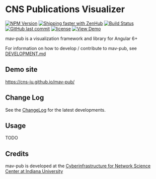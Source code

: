 # CNS Publications Visualizer

[![NPM Version](https://img.shields.io/npm/v/mav-pub.svg)](https://www.npmjs.com/package/mav-pub)
[![Shipping faster with ZenHub](https://raw.githubusercontent.com/ZenHubIO/support/master/zenhub-badge.png)](https://app.zenhub.com/workspace/o/cns-iu/mav-pub)
[![Build Status](https://travis-ci.com/cns-iu/mav-pub.svg?branch=master)](https://travis-ci.com/cns-iu/mav-pub)
[![GitHub last commit](https://img.shields.io/github/last-commit/cns-iu/mav-pub.svg)](https://github.com/cns-iu/mav-pub/commits/master)
[![license](https://img.shields.io/github/license/mashape/apistatus.svg)](LICENSE)
[![View Demo](https://img.shields.io/badge/demo-online-brightgreen.svg)](https://cns-iu.github.io/mav-pub)

mav-pub is a visualization framework and library for Angular 6+

For information on how to develop / contribute to mav-pub, see [DEVELOPMENT.md](DEVELOPMENT.md)

## Demo site

<https://cns-iu.github.io/mav-pub/>

## Change Log

See the [ChangeLog](CHANGELOG.md) for the latest developments.

## Usage

TODO

## Credits

mav-pub is developed at the [Cyberinfrastructure for Network Science Center at Indiana University](http://cns.iu.edu/)
